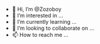 - 👋 Hi, I’m @Zozoboy
- 👀 I’m interested in ...
- 🌱 I’m currently learning ...
- 💞️ I’m looking to collaborate on ...
- 📫 How to reach me ...

<!---
Zozoboy/Zozoboy is a ✨ special ✨ repository because its `README.md` (this file) appears on your GitHub profile.
You can click the Preview link to take a look at your changes.
--->
